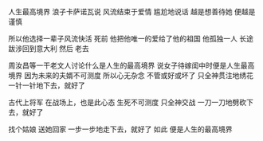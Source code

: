 人生最高境界
浪子卡萨诺瓦说
风流结束于爱情
尴尬地说话
越是想善待她
便越是谨慎
 
所以他选择一辈子风流快活
死前
他把他唯一的爱给了他的祖国
他孤独一人
长途跋涉回到意大利
然后
老去
 
周汝昌等一干老文人讨论什么是人生的最高境界
说女子待嫁闺中时便是人生最高境界
因为未来的夫婿不可测度
所以心无杂念
不管或好或坏了
只全神贯注地绣花
一针一针地下去，就好了
 
古代上将军
在战场上，也是此心态
生死不可测度
只全神交战
一刀一刀地劈砍下去，就好了
 
找个姑娘
送她回家
一步一步地走下去，就好了
如此
便是人生的最高境界
 
 
 
